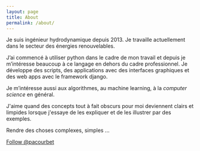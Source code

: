 ```yaml
---
layout: page
title: About
permalink: /about/
---
```


Je suis ingénieur hydrodynamique depuis 2013. Je travaille actuellement dans le secteur des énergies renouvelables.

J’ai commencé à utiliser python dans le cadre de mon travail et depuis je m’intéresse beaucoup à ce langage en dehors du cadre professionnel. Je développe des scripts, des applications avec des interfaces graphiques et des web apps avec le framework django.

Je m’intéresse aussi aux algorithmes, au machine learning, à la *computer science* en général.

J'aime quand des concepts tout à fait obscurs pour moi deviennent clairs et limpides lorsque j'essaye de les expliquer et de
les illustrer par des exemples.

Rendre des choses complexes, simples ...

 <a href="https://twitter.com/pacourbet?ref_src=twsrc%5Etfw" class="twitter-follow-button" data-show-count="false">Follow @pacourbet</a>
 <script async src="https://platform.twitter.com/widgets.js" charset="utf-8"></script>
